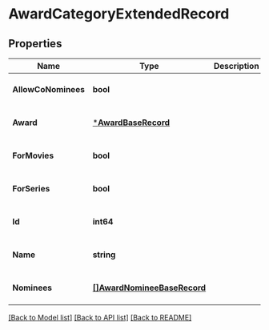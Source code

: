 # AwardCategoryExtendedRecord

## Properties
Name | Type | Description | Notes
------------ | ------------- | ------------- | -------------
**AllowCoNominees** | **bool** |  | [optional] [default to null]
**Award** | [***AwardBaseRecord**](AwardBaseRecord.md) |  | [optional] [default to null]
**ForMovies** | **bool** |  | [optional] [default to null]
**ForSeries** | **bool** |  | [optional] [default to null]
**Id** | **int64** |  | [optional] [default to null]
**Name** | **string** |  | [optional] [default to null]
**Nominees** | [**[]AwardNomineeBaseRecord**](AwardNomineeBaseRecord.md) |  | [optional] [default to null]

[[Back to Model list]](../README.md#documentation-for-models) [[Back to API list]](../README.md#documentation-for-api-endpoints) [[Back to README]](../README.md)

